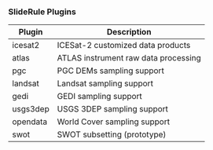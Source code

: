 ### SlideRule Plugins

| Plugin    | Description                          |
|-----------|--------------------------------------|
| icesat2   | ICESat-2 customized data products    |
| atlas     | ATLAS instrument raw data processing |
| pgc       | PGC DEMs sampling support            |
| landsat   | Landsat sampling support             |
| gedi      | GEDI sampling support                |
| usgs3dep  | USGS 3DEP sampling support           |
| opendata  | World Cover sampling support         |
| swot      | SWOT subsetting (prototype)          |